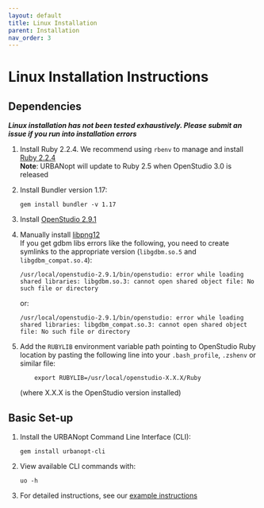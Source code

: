 ```yaml
---
layout: default
title: Linux Installation
parent: Installation
nav_order: 3
---
```


# Linux Installation Instructions

## Dependencies

**_Linux installation has not been tested exhaustively. Please submit an issue if you run into installation errors_**

1. Install Ruby 2.2.4.  We recommend using `rbenv` to manage and install [Ruby 2.2.4](https://github.com/rbenv/rbenv#installation)  
 **Note**: URBANopt will update to Ruby 2.5 when OpenStudio 3.0 is released
 1. Install Bundler version 1.17:

	```terminal
	gem install bundler -v 1.17
	```
1. Install [OpenStudio 2.9.1](https://github.com/NREL/OpenStudio/releases/tag/v2.9.1)  
1. Manually install [libpng12](https://www.linuxuprising.com/2018/05/fix-libpng12-0-missing-in-ubuntu-1804.html)  
If you get gdbm libs errors like the following, you need to create symlinks to the appropriate version (`libgdbm.so.5` and `libgdbm_compat.so.4`):

	```terminal
	/usr/local/openstudio-2.9.1/bin/openstudio: error while loading shared libraries: libgdbm.so.3: cannot open shared object file: No such file or directory
	```

	or:

	```terminal
	/usr/local/openstudio-2.9.1/bin/openstudio: error while loading shared libraries: libgdbm_compat.so.3: cannot open shared object file: No such file or directory
	```


1. Add the `RUBYLIB` environment variable path pointing to OpenStudio Ruby location by pasting the following line into your `.bash_profile`, `.zshenv` or similar file: 

	```terminal
		export RUBYLIB=/usr/local/openstudio-X.X.X/Ruby
	```

	(where X.X.X is the OpenStudio version installed)

## Basic Set-up

1. Install the URBANopt Command Line Interface (CLI):

    ```terminal
    gem install urbanopt-cli
    ```

1. View available CLI commands with:

    ```terminal
    uo -h
    ```

1. For detailed instructions, see our [example instructions](../usage/run_project.md)
